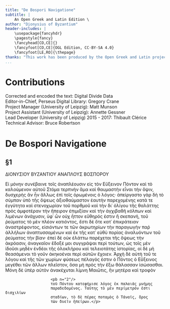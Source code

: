 ```yaml
---
title: "De Bospori Navigatione"
subtitle: |
	An Open Greek and Latin Edition \ 
author: "Dionysius of Byzantium"
header-includes: | 
	\usepackage{fancyhdr}
	\pagestyle{fancy}
	\fancyhead[CO,CE]{}
	\fancyfoot[CO,CE]{OGL Edition, CC-BY-SA 4.0}
	\fancyfoot[LE,RO]{\thepage}
thanks: "This work has been produced by the Open Greek and Latin project through the help of volunteers. See contributions for details."
...
```


# Contributions  

Corrected and encoded the text: Digital Divide Data  
 Editor-in-Chief, Perseus Digital Library: Gregory Crane  
 Project Manager (University of Leipzig): Matt Munson  
 Project Assistant (University of Leipzig): Annette Gessner  
 Lead Developer (University of Leipzig) 2015 - 2017: Thibault Clérice  
 Technical Advisor: Bruce Robertson  

# De Bospori Navigatione  

## §1  

<pb n="1"/>
                    <head>ΔΙΟΝΥΣΙΟΥ  ΒΥΖΑΝΤΙΟΥ
                        ΑΝΑΠΛΟΥΣ ΒΟΣΠΟΡΟΥ</head>
                    <p>Εἰ μόνην συνέβαινε τοῖς ἀναπλέουσιν εἰς τὸν Εὔξεινον
                        Πόντον καὶ τὸ καλούμενον αὑτοῦ Στόμα τερπνὴν
                        ἅμα καὶ θαυμαστὴν εἶναι τὴν ὄψιν, δυσχερὴς <supplied reason="omitted">ἂν</supplied> ἦν
                        ἄλλως ἐπὶ τοῖς ὁρωμένοις ὁ λόγος· ἀπείργαστο γὰρ δὴ
                        τὸ σύμπαν ὑπὸ τῆς ὄψεως ἀξιοθαύμαστον ἑαυτὴν παρεχομένης
                        κατά τε ἐγγύτητα καὶ στενοχωρίαν τοῦ
                        πορθμοῦ καὶ τὴν δι᾿  ὀλίγου τῆς θαλάττης πρὸς ἀμφοτέραν
                        τὴν ἤπειρον ἐπιμιξίαν <supplied reason="omitted">καὶ τὴν</supplied> ἀγχιβαθῆ
                        κόλπων καὶ λιμένων ἀνάχυσιν, ὑφ᾿  ὧν οὐχ ἧττον εὔθηρός
                        ἐστιν ἢ σκεπανή, τοῦ ῥεύματος τὸ μὲν πλέον
                        κατιόντος, ἔστι δὲ ὅτε κατ᾿  ἐπικράτειαν ἀναστρέφοντος,
                        εἰσιόντων τε τῶν ἀκρωτηρίων τὴν παραγωγὴν
                        παῤ ἀλλήλων ἀναπτυσσομένων καὶ ἐκ τῆς κατ᾿  εὐθὺ
                        πορίας ἀναλυόντων τοῦ ῥεύματος τὴν βίαν· ἐπεὶ δὲ
                        οὐκ ἐλάττω παρέχεται τῆς ὄψεως τὴν ἀκρόασιν, ἀναγκαῖον
                        ἔδοξέ μοι συγγράψαι περὶ τούτων, ὡς τοῖς μὲν
                        ἰδοῦσι μηδὲν ἐνδέοι τῆς ὁλοκλήρου καὶ τελειοτάτης
                        ἱστορίας, οἱ δὲ μὴ θεασάμενοι τὸ γοῦν ἀκηκοέναι
                        περὶ αὐτῶν ἔχοιεν. Ἀρχὴ δὲ αὑτὴ τοῦ τε λόγου καὶ
                        τῆς τῶν χωρίων φύσεως πέλαγός ἐστιν ὁ Πόντος ὁ
                        Εὔξεινος μεγέθει τῶν ἄλλων πλεῖστον, ὅσα μὴ πρὸς
                        τὴν ἔξω θάλασσαν ἰσώσασθαι. Μόνη δὲ ὑπὲρ αὐτὸν
                        ἀνακέχυται λίμνη Μαιῶτις, ἣν μητέρα καὶ τροφὸν
                        
                        <pb n="2"/>
                        τοῦ Πόντου κατεφήμισε λόγος ἐκ παλαιᾶς μνήμης
                        παραδεδομένος. Ταύτης τὸ μὲν περίμετρόν ἐστι δισχιλίων
                        σταδίων, τὸ δὲ πέρας ποταμὸς ὁ Τάναϊς, ὅρος
                        τῶν δυεῖν ἠπείρων.</p>  

